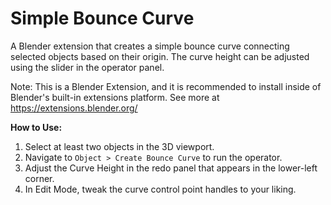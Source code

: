 # Simple Bounce Curve
A Blender extension that creates a simple bounce curve connecting selected objects based on their origin. The curve height can be adjusted using the slider in the operator panel.

Note: This is a Blender Extension, and it is recommended to install inside of Blender's built-in extensions platform. See more at https://extensions.blender.org/

**How to Use:**

1. Select at least two objects in the 3D viewport.
2. Navigate to `Object > Create Bounce Curve` to run the operator.
3. Adjust the Curve Height in the redo panel that appears in the lower-left corner.
4. In Edit Mode, tweak the curve control point handles to your liking.
